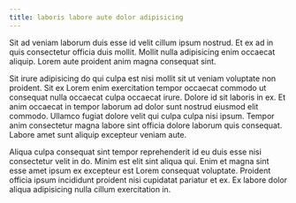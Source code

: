 ```yaml
---
title: laboris labore aute dolor adipisicing
---
```


Sit ad veniam laborum duis esse id velit cillum ipsum nostrud. Et ex ad in quis consectetur officia duis mollit. Mollit nulla adipisicing enim occaecat aliquip. Lorem aute proident anim magna consequat sint.

Sit irure adipisicing do qui culpa est nisi mollit sit ut veniam voluptate non proident. Sit ex Lorem enim exercitation tempor occaecat commodo ut consequat nulla occaecat culpa occaecat irure. Dolore id sit laboris in ex. Et anim occaecat in tempor laborum ad dolor sunt nostrud eiusmod elit commodo. Ullamco fugiat dolore velit qui culpa culpa nisi ipsum. Tempor anim consectetur magna labore sint officia dolore laborum quis consequat. Labore amet sunt aliquip excepteur veniam aute.

Aliqua culpa consequat sint tempor reprehenderit id eu duis esse nisi consectetur velit in do. Minim est elit sint aliqua qui. Enim et magna sint esse amet ipsum ex excepteur est Lorem consequat voluptate. Proident officia ipsum incididunt proident nisi cupidatat pariatur et ex. Ex labore dolor aliqua adipisicing nulla cillum exercitation in.